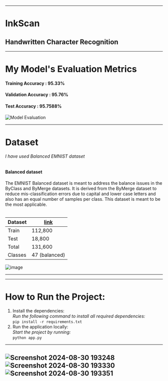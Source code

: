 ------------------------------------------------------------
# InkScan 
## Handwritten Character Recognition

------------------------------------------------------------
# My Model's Evaluation Metrics

<h4>Training Accuracy : 95.33%</h4>
<h4>Validation Accuracy : 95.76%</h4>
<h4>Test Accuracy : 95.7588%</h4>

![Model Evaluation](img.png)


-----------------------------------------------------------
# Dataset


<h6>I have used Balanced EMNIST dataset</h6>
<h4>Balanced dataset </h4>
The EMNIST Balanced dataset is meant to address the balance issues in the ByClass and ByMerge datasets. It is derived from the ByMerge dataset to reduce mis-classification errors due to capital and lower case letters and also has an equal number of samples per class. This dataset is meant to be the most applicable.</br>
</br>

|Dataset|<a href='https://www.kaggle.com/datasets/crawford/emnist?rvi=1'>link</a>|
|-|-|
|Train| 112,800|
|Test| 18,800|
|Total| 131,600|
|Classes| 47 (balanced)|

![image](img_1.png)


---

---

# How to Run the Project:

1.  Install the dependencies:<br>
    *Run the following command to install all required dependencies:* <br>
    `pip install -r requirements.txt` 
2.  Run the application locally:<br>
    *Start the project by running:* <br>
    `python app.py`
---
![Screenshot 2024-08-30 193248](https://github.com/user-attachments/assets/de993ccc-198b-4f7b-88e6-cf17d40a54de)
![Screenshot 2024-08-30 193330](https://github.com/user-attachments/assets/4e3a9ce1-03e6-4d98-9eeb-18889dfac44a)
![Screenshot 2024-08-30 193351](https://github.com/user-attachments/assets/1367de3d-2c37-4e14-abdf-59daef7c20e7)
---
